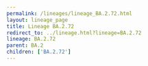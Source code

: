 ```yaml
---
permalink: /lineages/lineage_BA.2.72.html
layout: lineage_page
title: Lineage BA.2.72
redirect_to: ../lineage.html?lineage=BA.2.72
lineage: BA.2.72
parent: BA.2
children: ['BA.2.72']
---
```

